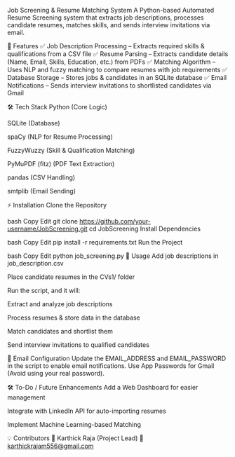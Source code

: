 Job Screening & Resume Matching System
A Python-based Automated Resume Screening system that extracts job descriptions, processes candidate resumes, matches skills, and sends interview invitations via email.

📂 Features
✅ Job Description Processing – Extracts required skills & qualifications from a CSV file
✅ Resume Parsing – Extracts candidate details (Name, Email, Skills, Education, etc.) from PDFs
✅ Matching Algorithm – Uses NLP and fuzzy matching to compare resumes with job requirements
✅ Database Storage – Stores jobs & candidates in an SQLite database
✅ Email Notifications – Sends interview invitations to shortlisted candidates via Gmail

🛠 Tech Stack
Python (Core Logic)

SQLite (Database)

spaCy (NLP for Resume Processing)

FuzzyWuzzy (Skill & Qualification Matching)

PyMuPDF (fitz) (PDF Text Extraction)

pandas (CSV Handling)

smtplib (Email Sending)

⚡ Installation
Clone the Repository

bash
Copy
Edit
git clone https://github.com/your-username/JobScreening.git
cd JobScreening
Install Dependencies

bash
Copy
Edit
pip install -r requirements.txt
Run the Project

bash
Copy
Edit
python job_screening.py
📜 Usage
Add job descriptions in job_description.csv

Place candidate resumes in the CVs1/ folder

Run the script, and it will:

Extract and analyze job descriptions

Process resumes & store data in the database

Match candidates and shortlist them

Send interview invitations to qualified candidates

📧 Email Configuration
Update the EMAIL_ADDRESS and EMAIL_PASSWORD in the script to enable email notifications.
Use App Passwords for Gmail (Avoid using your real password).

🛠 To-Do / Future Enhancements
 Add a Web Dashboard for easier management

 Integrate with LinkedIn API for auto-importing resumes

 Implement Machine Learning-based Matching

💡 Contributors
👤 Karthick Raja (Project Lead)
📧 karthickrajam556@gmail.com
